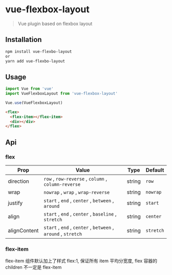 # vue-flexbox-layout

> Vue plugin based on flexbox layout

## Installation

```bash
npm install vue-flexbo-layout
or
yarn add vue-flexbo-layout
```

## Usage

```js
import Vue from 'vue'
import VueFlexboxLayout from 'vue-flexbox-layout'

Vue.use(VueFlexboxLayout)
```

```html
<flex>
  <flex-item></flex-item>
  <div></div>
</flex>
```

## Api

### flex

| Prop         | Value                                                         | Type   | Default   |
| ------------ | ------------------------------------------------------------- | ------ | --------- |
| direction    | `row` , `row-reverse` , `column` , `column-reverse`           | string | `row`     |
| wrap         | `nowrap` , `wrap` , `wrap-reverse`                            | string | `nowrap`  |
| justify      | `start` , `end` , `center` , `between` , `around`             | string | `start`   |
| align        | `start` , `end` , `center` , `baseline` , `stretch`           | string | `center`  |
| alignContent | `start` , `end` , `center` , `between` , `around` , `stretch` | string | `stretch` |

### flex-item

flex-item 组件默认加上了样式 flex:1, 保证所有 item 平均分宽度, flex 容器的 children 不一定是 flex-item
